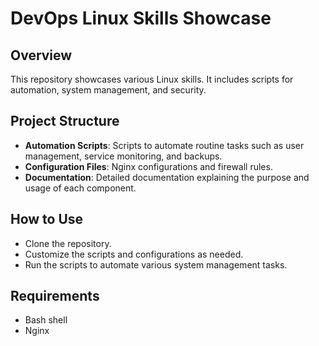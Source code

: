 # DevOps Linux Skills Showcase

## Overview
This repository showcases various Linux skills. It includes scripts for automation, system management, and security.

## Project Structure
- **Automation Scripts**: Scripts to automate routine tasks such as user management, service monitoring, and backups.
- **Configuration Files**: Nginx configurations and firewall rules.
- **Documentation**: Detailed documentation explaining the purpose and usage of each component.

## How to Use
- Clone the repository.
- Customize the scripts and configurations as needed.
- Run the scripts to automate various system management tasks.

## Requirements
- Bash shell
- Nginx


